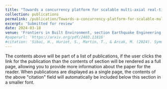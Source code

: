 ```yaml
---
title: "Towards a concurrency platform for scalable multi-axial real-time hybrid simulation"
collection: publications
permalink: /publication/Towards-a-concurrency-platform-for-scalable-multi-axial-real-time-hybrid-simulation
excerpt: 'Submitted for review'
date: 2024-03-18
venue: 'Frontiers in Built Environment, section Earthquake Engineering'
#paperurl: 'https://arxiv.org/pdf/2403.11816'
#citation: 'Sibai, H., Huriot, S., Martin, T., & Arcak, M. (2024). Symmetry-based Abstraction Algorithm for Accelerating Symbolic Control Synthesis. arXiv preprint arXiv:2403.11816.'
---
```


The contents above will be part of a list of publications, if the user clicks the link for the publication than the contents of section will be rendered as a full page, allowing you to provide more information about the paper for the reader. When publications are displayed as a single page, the contents of the above "citation" field will automatically be included below this section in a smaller font.
